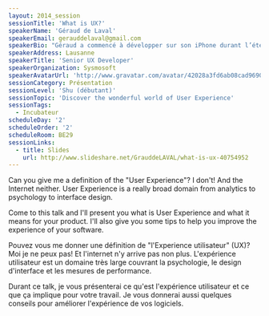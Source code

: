 ```yaml
---
layout: 2014_session
sessionTitle: 'What is UX?'
speakerName: 'Géraud de Laval'
speakerEmail: gerauddelaval@gmail.com
speakerBio: "Géraud a commencé à développer sur son iPhone durant l’été 2008 pour le compte d’un laboratoire de l’EPFL. Le SDK a évolué, l’iPad est arrivé et au travers de ses différentes projets de développement, Géraud a découvert le fabuleux domaine de l’expérience utilisateur, finalement : à quoi sert le plus beau code du monde si il n’est jamais utilisé?\n\nAujourd’hui, chez Sysmosoft, Géraud participe au développement d’une plateforme mobile de sécurité. Il s’occupe de l’expérience utilisateur et développe les applications iOS. "
speakerAddress: Lausanne
speakerTitle: 'Senior UX Developer'
speakerOrganization: Sysmosoft
speakerAvatarUrl: 'http://www.gravatar.com/avatar/42028a3fd6ab08cad96900e7e7b67af0?size=200&default=mm'
sessionCategory: Présentation
sessionLevel: 'Shu (débutant)'
sessionTopic: 'Discover the wonderful world of User Experience'
sessionTags:
  - Incubateur
scheduleDay: '2'
scheduleOrder: '2'
scheduleRoom: BE29
sessionLinks:
  - title: Slides
    url: http://www.slideshare.net/GrauddeLAVAL/what-is-ux-40754952
---
```


Can you give me a definition of the "User Experience"? I don't! And the Internet neither. User Experience is a really broad domain from analytics to psychology to interface design.

Come to this talk and I'll present you what is User Experience and what it means for your product. I'll also give you some tips to help you improve the experience of your software.

Pouvez vous me donner une définition de "l'Experience utilisateur" (UX)? Moi je ne peux pas! Et l'internet n'y arrive pas non plus. L'expérience utilisateur est un domaine très large couvrant la psychologie, le design d'interface et les mesures de performance.

Durant ce talk, je vous présenterai ce qu'est l'expérience utilisateur et ce que ça implique pour votre travail. Je vous donnerai aussi quelques conseils pour améliorer l'expérience de vos logiciels.

